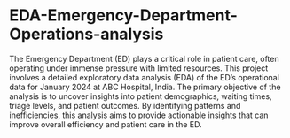 # EDA-Emergency-Department-Operations-analysis

The Emergency Department (ED) plays a critical role in patient care, often operating under immense pressure with limited resources.
This project involves a detailed exploratory data analysis (EDA) of the ED’s operational data for January 2024 at ABC Hospital, India.
The primary objective of the analysis is to uncover insights into patient demographics, waiting times, triage levels, and patient outcomes. By identifying patterns and inefficiencies, this analysis aims to provide actionable insights that can improve overall efficiency and patient care in the ED.
